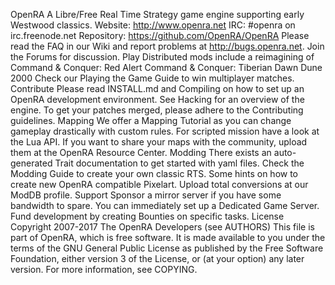 OpenRA A Libre/Free Real Time Strategy game engine supporting early Westwood classics. Website: http://www.openra.net IRC: #openra on irc.freenode.net Repository: https://github.com/OpenRA/OpenRA Please read the FAQ in our Wiki and report problems at http://bugs.openra.net. Join the Forums for discussion. Play Distributed mods include a reimagining of Command & Conquer: Red Alert Command & Conquer: Tiberian Dawn Dune 2000 Check our Playing the Game Guide to win multiplayer matches. Contribute Please read INSTALL.md and Compiling on how to set up an OpenRA development environment. See Hacking for an overview of the engine. To get your patches merged, please adhere to the Contributing guidelines. Mapping We offer a Mapping Tutorial as you can change gameplay drastically with custom rules. For scripted mission have a look at the Lua API. If you want to share your maps with the community, upload them at the OpenRA Resource Center. Modding There exists an auto-generated Trait documentation to get started with yaml files. Check the Modding Guide to create your own classic RTS. Some hints on how to create new OpenRA compatible Pixelart. Upload total conversions at our ModDB profile. Support Sponsor a mirror server if you have some bandwidth to spare. You can immediately set up a Dedicated Game Server. Fund development by creating Bounties on specific tasks. License Copyright 2007-2017 The OpenRA Developers (see AUTHORS) This file is part of OpenRA, which is free software. It is made available to you under the terms of the GNU General Public License as published by the Free Software Foundation, either version 3 of the License, or (at your option) any later version. For more information, see COPYING.